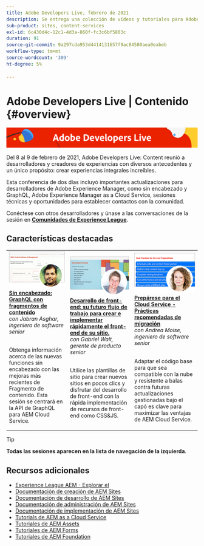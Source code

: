 ```yaml
---
title: Adobe Developers Live, febrero de 2021
description: Se entrega una colección de vídeos y tutoriales para Adobe Experience Manager Sites como parte del evento de contenido de Adobe Developers Live.
sub-product: sites, content-services
exl-id: 6c430d4c-12c1-4d3a-860f-fc3c6bf5803c
duration: 91
source-git-commit: 9a297cda953d4414131657f9ac84580aea0eabeb
workflow-type: tm+mt
source-wordcount: '309'
ht-degree: 5%

---
```


# Adobe Developers Live | Contenido {#overview}

<img alt="Adobe Developers Live" src="/help/adobe-developers-live/assets/adl.png" />

Del 8 al 9 de febrero de 2021, Adobe Developers Live: Content reunió a desarrolladores y creadores de experiencias con diversos antecedentes y un único propósito: crear experiencias integrales increíbles.

Esta conferencia de dos días incluyó importantes actualizaciones para desarrolladores de Adobe Experience Manager, como sin encabezado y GraphQL, Adobe Experience Manager as a Cloud Service, sesiones técnicas y oportunidades para establecer contactos con la comunidad.

Conéctese con otros desarrolladores y únase a las conversaciones de la sesión en **[Comunidades de Experience League](https://adobe.ly/36Yd3v6)**.

## Características destacadas

<table>
  <tr>
   <td>
      <a href="headless-graphql-content-fragments.md">
      <img alt="Sin encabezado: GraphQL con fragmentos de contenido" src="/help/adobe-developers-live/assets/jabran.png"/>
      </a>
      <div>
         <a href="headless-graphql-content-fragments.md"><strong>Sin encabezado: GraphQL con fragmentos de contenido</strong></a>         
         <br/><em>con Jabran Asghar, ingeniero de software senior</em>
      </div>
      <p>
        <br/>
         Obtenga información acerca de las nuevas funciones sin encabezado con las mejoras más recientes de Fragmento de contenido. Esta sesión se centrará en la API de GraphQL para AEM Cloud Service.
      </p>
     </td>   
     <td>
      <a href="rapid-frontend-devlopment.md">
      <img alt="Desarrollo de front-end: su flujo de trabajo futuro para crear e implementar rápidamente el front-end de su sitio." src="/help/adobe-developers-live/assets/gabriel.png"/>
      </a>
      <div>
         <a href="rapid-frontend-devlopment.md"><strong>Desarrollo de front-end: su futuro flujo de trabajo para crear e implementar rápidamente el front-end de su sitio.</strong></a>
         <br/><em>con Gabriel Walt, gerente de producto senior</em>
      </div>
      <p>
        <br/>
         Utilice las plantillas de sitio para crear nuevos sitios en pocos clics y disfrutar del desarrollo de front-end con la rápida implementación de recursos de front-end como CSS&amp;JS.
      </p>
   </td>
   </td>
     <td>
      <a href="get-ready-aem-cloud.md">
      <img alt="Prepárese para el Cloud Service: prácticas recomendadas de migración" src="/help/adobe-developers-live/assets/andreea.png"/>
      </a>
      <div>
         <a href="get-ready-aem-cloud.md"><strong>Prepárese para el Cloud Service - Prácticas recomendadas de migración</strong></a>
         <br/><em>con Andrea Moise, ingeniero de software senior</em>
      </div>
      <p>
        <br/>
         Adaptar el código base para que sea compatible con la nube y resistente a balas contra futuras actualizaciones gestionadas bajo el capó es clave para maximizar las ventajas de AEM Cloud Service.
      </p>
   </td>
  </tr>
</table>

>[!TIP]
>
>**Todas las sesiones aparecen en la lista de navegación de la izquierda**.

## Recursos adicionales

* [Experience League AEM - Explorar el](https://experienceleague.adobe.com/es#recommended/solutions/experience-manager)
* [Documentación de creación de AEM Sites](https://experienceleague.adobe.com/docs/experience-manager-65/authoring/home.html?lang=es)
* [Documentación de desarrollo de AEM Sites](https://experienceleague.adobe.com/docs/experience-manager-65/developing/home.html?lang=es)
* [Documentación de administración de AEM Sites](https://experienceleague.adobe.com/docs/experience-manager-65/administering/home.html?lang=es)
* [Documentación de implementación de AEM Sites](https://experienceleague.adobe.com/docs/experience-manager-65/deploying/home.html?lang=es)
* [Tutorials de AEM as a Cloud Service](https://experienceleague.adobe.com/docs/experience-manager-learn/cloud-service/overview.html?lang=es)
* [Tutoriales de AEM Assets](https://experienceleague.adobe.com/docs/experience-manager-learn/assets/overview.html?lang=es)
* [Tutoriales de AEM Forms](https://experienceleague.adobe.com/docs/experience-manager-learn/forms/overview.html?lang=es)
* [Tutoriales de AEM Foundation](https://experienceleague.adobe.com/docs/experience-manager-learn/foundation/overview.html?lang=es)
